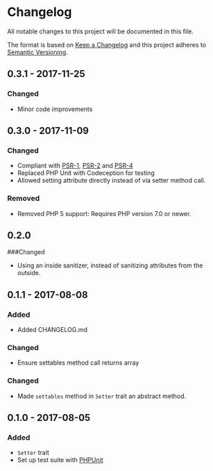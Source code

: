 # Changelog
All notable changes to this project will be documented in this file.

The format is based on [Keep a Changelog](http://keepachangelog.com/en/1.0.0/)
and this project adheres to [Semantic Versioning](http://semver.org/spec/v2.0.0.html).

## 0.3.1 - 2017-11-25

### Changed
- Minor code improvements

## 0.3.0 - 2017-11-09

### Changed
- Compliant with [PSR-1](http://www.php-fig.org/psr/psr-1/), [PSR-2](http://www.php-fig.org/psr/psr-2/) and [PSR-4](http://www.php-fig.org/psr/psr-4/)
- Replaced PHP Unit with Codeception for testing
- Allowed setting attribute directly instead of via setter method call.

### Removed
- Removed PHP 5 support: Requires PHP version 7.0 or newer.

## 0.2.0

###Changed
- Using an inside sanitizer, instead of sanitizing attributes from the outside.

## 0.1.1 - 2017-08-08

### Added
- Added CHANGELOG.md

### Changed
- Ensure settables method call returns array

### Changed
- Made `settables` method in `Setter` trait an abstract method.

## 0.1.0 - 2017-08-05

### Added
- `Setter` trait
- Set up test suite with [PHPUnit](https://phpunit.de)
